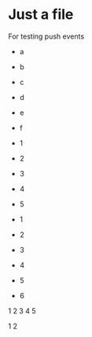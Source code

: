 Just a file
===========

For testing push events

- a
- b
- c
- d
- e
- f


- 1
- 2
- 3
- 4
- 5

- 1
- 2
- 3
- 4
- 5
- 6

1
2
3
4
5

1
2
